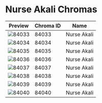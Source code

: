 # Nurse Akali Chromas



| Preview | Chroma ID | Name |
|---------|-----------|------|
| ![84033](https://raw.communitydragon.org/latest/plugins/rcp-be-lol-game-data/global/default/v1/champion-chroma-images/84/84033.png) | 84033 | Nurse Akali |
| ![84034](https://raw.communitydragon.org/latest/plugins/rcp-be-lol-game-data/global/default/v1/champion-chroma-images/84/84034.png) | 84034 | Nurse Akali |
| ![84035](https://raw.communitydragon.org/latest/plugins/rcp-be-lol-game-data/global/default/v1/champion-chroma-images/84/84035.png) | 84035 | Nurse Akali |
| ![84036](https://raw.communitydragon.org/latest/plugins/rcp-be-lol-game-data/global/default/v1/champion-chroma-images/84/84036.png) | 84036 | Nurse Akali |
| ![84037](https://raw.communitydragon.org/latest/plugins/rcp-be-lol-game-data/global/default/v1/champion-chroma-images/84/84037.png) | 84037 | Nurse Akali |
| ![84038](https://raw.communitydragon.org/latest/plugins/rcp-be-lol-game-data/global/default/v1/champion-chroma-images/84/84038.png) | 84038 | Nurse Akali |
| ![84039](https://raw.communitydragon.org/latest/plugins/rcp-be-lol-game-data/global/default/v1/champion-chroma-images/84/84039.png) | 84039 | Nurse Akali |
| ![84040](https://raw.communitydragon.org/latest/plugins/rcp-be-lol-game-data/global/default/v1/champion-chroma-images/84/84040.png) | 84040 | Nurse Akali |